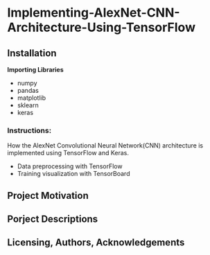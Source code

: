 # Implementing-AlexNet-CNN-Architecture-Using-TensorFlow

## Installation
**Importing Libraries**</br>
* numpy
* pandas
* matplotlib
* sklearn
* keras

### Instructions:
How the AlexNet Convolutional Neural Network(CNN) architecture is implemented using TensorFlow and Keras.
* Data preprocessing with TensorFlow
* Training visualization with TensorBoard
## Project Motivation

## Porject Descriptions 

## Licensing, Authors, Acknowledgements


